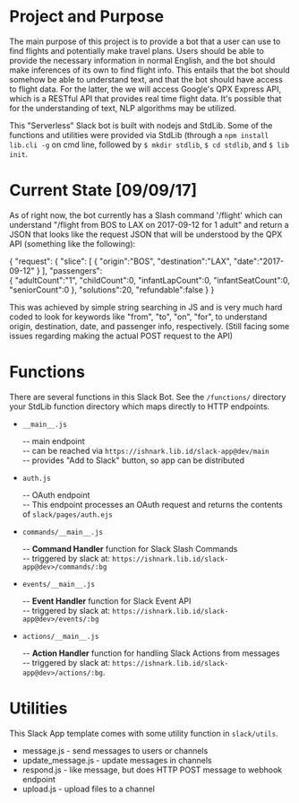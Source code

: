# Project and Purpose

The main purpose of this project is to provide a bot that a user can use to find flights
and potentially make travel plans. Users should be able to provide the necessary 
information in normal English, and the bot should make inferences of its own to find flight 
info. This entails that the bot should somehow be able to understand text, and that the bot 
should have access to flight data. For the latter, the we will access Google's QPX Express 
API, which is a RESTful API that provides real time flight data. It's possible that for the
understanding of text, NLP algorithms may be utilized.

This "Serverless" Slack bot is built with nodejs and StdLib. Some of the functions
and utilities were provided via StdLib (through a `npm install lib.cli -g` on cmd line,
followed by `$ mkdir stdlib`, `$ cd stdlib`, and `$ lib init`.

# Current State [09/09/17]

As of right now, the bot currently has a Slash command '/flight' which can understand
"/flight from BOS to LAX on 2017-09-12 for 1 adult" and return a JSON that looks like
the request JSON that will be understood by the QPX API (something like the following):

{
"request":
    {
        "slice":
            \[
                {
                    "origin":"BOS",
                    "destination":"LAX",
                    "date":"2017-09-12"
                }
            ],
        "passengers":      
            {
                "adultCount":"1",
                "childCount":0,
                "infantLapCount":0,
                "infantSeatCount":0,
                "seniorCount":0
            },
        "solutions":20,
        "refundable":false
    }
}

This was achieved by simple string searching in JS and is very much hard coded to look for
keywords like "from", "to", "on", "for", to understand origin, destination, date, and passenger
info, respectively. (Still facing some issues regarding making the actual POST request to the API)


# Functions

There are several functions in this Slack Bot. See the `/functions/` directory
your StdLib function directory which maps directly to HTTP endpoints.

- `__main__.js` 

    -- main endpoint     
    -- can be reached via `https://ishnark.lib.id/slack-app@dev/main`     
    -- provides "Add to Slack" button, so app can be distributed
    
- `auth.js`

    -- OAuth endpoint    
    -- This endpoint processes an OAuth request and returns the contents of
       `slack/pages/auth.ejs`
       
- `commands/__main__.js`

    -- **Command Handler** function for Slack Slash Commands    
    -- triggered by slack at: `https://ishnark.lib.id/slack-app@dev>/commands/:bg`
    
- `events/__main__.js`

    -- **Event Handler** function for Slack Event API    
    -- triggered by slack at: `https://ishnark.lib.id/slack-app@dev>/events/:bg`
    
- `actions/__main__.js`

    -- **Action Handler** function for handling Slack Actions from messages    
    -- triggered by slack at: `https://ishnark.lib.id/slack-app@dev>/actions/:bg`.

# Utilities

This Slack App template comes with some utility function in `slack/utils`.

- message.js          - send messages to users or channels
- update_message.js   - update messages in channels
- respond.js          - like message, but does HTTP POST message to webhook endpoint
- upload.js           - upload files to a channel

